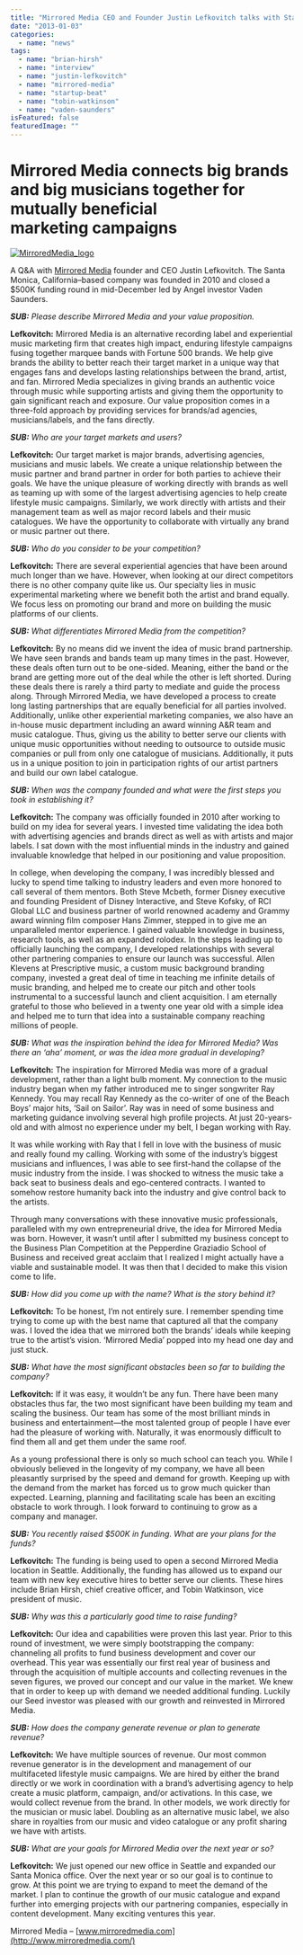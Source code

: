 ```yaml
---
title: "Mirrored Media CEO and Founder Justin Lefkovitch talks with StartUp Beat."
date: "2013-01-03"
categories: 
  - name: "news"
tags: 
  - name: "brian-hirsh"
  - name: "interview"
  - name: "justin-lefkovitch"
  - name: "mirrored-media"
  - name: "startup-beat"
  - name: "tobin-watkinson"
  - name: "vaden-saunders"
isFeatured: false
featuredImage: ""
---
```


# Mirrored Media connects big brands and big musicians together for mutually beneficial marketing campaigns

[![MirroredMedia_logo](http://startupbeatdotcom.files.wordpress.com/2013/01/mirroredmedia_logo.png?w=610)](http://startupbeat.com/2013/01/03/mirrored-media-connects-big-brands-and-big-musicians-together-for-mutually-beneficial-marketing-campaigns-id3084/mirroredmedia_logo/)

A Q&A with [Mirrored Media](http://www.mirroredmedia.com/) founder and CEO Justin Lefkovitch. The Santa Monica, California–based company was founded in 2010 and closed a $500K funding round in mid-December led by Angel investor Vaden Saunders.

**_SUB:_** _Please describe Mirrored Media and your value proposition._ 

**Lefkovitch:** Mirrored Media is an alternative recording label and experiential music marketing firm that creates high impact, enduring lifestyle campaigns fusing together marquee bands with Fortune 500 brands. We help give brands the ability to better reach their target market in a unique way that engages fans and develops lasting relationships between the brand, artist, and fan. Mirrored Media specializes in giving brands an authentic voice through music while supporting artists and giving them the opportunity to gain significant reach and exposure. Our value proposition comes in a three-fold approach by providing services for brands/ad agencies, musicians/labels, and the fans directly.

**_SUB:_** _Who are your target markets and users?_

**Lefkovitch:** Our target market is major brands, advertising agencies, musicians and music labels. We create a unique relationship between the music partner and brand partner in order for both parties to achieve their goals. We have the unique pleasure of working directly with brands as well as teaming up with some of the largest advertising agencies to help create lifestyle music campaigns. Similarly, we work directly with artists and their management team as well as major record labels and their music catalogues. We have the opportunity to collaborate with virtually any brand or music partner out there.

**_SUB:_** _Who do you consider to be your competition?_

**Lefkovitch:** There are several experiential agencies that have been around much longer than we have. However, when looking at our direct competitors there is no other company quite like us. Our specialty lies in music experimental marketing where we benefit both the artist and brand equally. We focus less on promoting our brand and more on building the music platforms of our clients.

**_SUB:_** _What differentiates Mirrored Media from the competition?_

**Lefkovitch:** By no means did we invent the idea of music brand partnership. We have seen brands and bands team up many times in the past. However, these deals often turn out to be one-sided. Meaning, either the band or the brand are getting more out of the deal while the other is left shorted. During these deals there is rarely a third party to mediate and guide the process along. Through Mirrored Media, we have developed a process to create long lasting partnerships that are equally beneficial for all parties involved. Additionally, unlike other experiential marketing companies, we also have an in-house music department including an award winning A&R team and music catalogue. Thus, giving us the ability to better serve our clients with unique music opportunities without needing to outsource to outside music companies or pull from only one catalogue of musicians. Additionally, it puts us in a unique position to join in participation rights of our artist partners and build our own label catalogue.

**_SUB:_** _When was the company founded and what were the first steps you took in establishing it?_

**Lefkovitch:** The company was officially founded in 2010 after working to build on my idea for several years. I invested time validating the idea both with advertising agencies and brands direct as well as with artists and major labels. I sat down with the most influential minds in the industry and gained invaluable knowledge that helped in our positioning and value proposition.

In college, when developing the company, I was incredibly blessed and lucky to spend time talking to industry leaders and even more honored to call several of them mentors. Both Steve Mcbeth, former Disney executive and founding President of Disney Interactive, and Steve Kofsky, of RCI Global LLC and business partner of world renowned academy and Grammy award winning film composer Hans Zimmer, stepped in to give me an unparalleled mentor experience. I gained valuable knowledge in business, research tools, as well as an expanded rolodex. In the steps leading up to officially launching the company, I developed relationships with several other partnering companies to ensure our launch was successful. Allen Klevens at Prescriptive music, a custom music background branding company, invested a great deal of time in teaching me infinite details of music branding, and helped me to create our pitch and other tools instrumental to a successful launch and client acquisition. I am eternally grateful to those who believed in a twenty one year old with a simple idea and helped me to turn that idea into a sustainable company reaching millions of people.

**_SUB:_** _What was the inspiration behind the idea for Mirrored Media? Was there an ‘aha’ moment, or was the idea more gradual in developing?_

**Lefkovitch:** The inspiration for Mirrored Media was more of a gradual development, rather than a light bulb moment. My connection to the music industry began when my father introduced me to singer songwriter Ray Kennedy. You may recall Ray Kennedy as the co-writer of one of the Beach Boys’ major hits, ‘Sail on Sailor’. Ray was in need of some business and marketing guidance involving several high profile projects. At just 20-years-old and with almost no experience under my belt, I began working with Ray.

It was while working with Ray that I fell in love with the business of music and really found my calling. Working with some of the industry’s biggest musicians and influences, I was able to see first-hand the collapse of the music industry from the inside. I was shocked to witness the music take a back seat to business deals and ego-centered contracts. I wanted to somehow restore humanity back into the industry and give control back to the artists.

Through many conversations with these innovative music professionals, paralleled with my own entrepreneurial drive, the idea for Mirrored Media was born. However, it wasn’t until after I submitted my business concept to the Business Plan Competition at the Pepperdine Graziadio School of Business and received great acclaim that I realized I might actually have a viable and sustainable model. It was then that I decided to make this vision come to life.

**_SUB:_** _How did you come up with the name? What is the story behind it?_

**Lefkovitch:** To be honest, I’m not entirely sure. I remember spending time trying to come up with the best name that captured all that the company was. I loved the idea that we mirrored both the brands’ ideals while keeping true to the artist’s vision. ‘Mirrored Media’ popped into my head one day and just stuck.

**_SUB:_** _What have the most significant obstacles been so far to building the company?_

**Lefkovitch:** If it was easy, it wouldn’t be any fun. There have been many obstacles thus far, the two most significant have been building my team and scaling the business. Our team has some of the most brilliant minds in business and entertainment—the most talented group of people I have ever had the pleasure of working with. Naturally, it was enormously difficult to find them all and get them under the same roof.

As a young professional there is only so much school can teach you. While I obviously believed in the longevity of my company, we have all been pleasantly surprised by the speed and demand for growth. Keeping up with the demand from the market has forced us to grow much quicker than expected. Learning, planning and facilitating scale has been an exciting obstacle to work through. I look forward to continuing to grow as a company and manager.

**_SUB:_** _You recently raised $500K in funding. What are your plans for the funds?_

**Lefkovitch:** The funding is being used to open a second Mirrored Media location in Seattle. Additionally, the funding has allowed us to expand our team with new key executive hires to better serve our clients. These hires include Brian Hirsh, chief creative officer, and Tobin Watkinson, vice president of music.

**_SUB:_** _Why was this a particularly good time to raise funding?_

**Lefkovitch:** Our idea and capabilities were proven this last year. Prior to this round of investment, we were simply bootstrapping the company: channeling all profits to fund business development and cover our overhead. This year was essentially our first real year of business and through the acquisition of multiple accounts and collecting revenues in the seven figures, we proved our concept and our value in the market. We knew that in order to keep up with demand we needed additional funding. Luckily our Seed investor was pleased with our growth and reinvested in Mirrored Media.

**_SUB:_** _How does the company generate revenue or plan to generate revenue?_

**Lefkovitch:** We have multiple sources of revenue. Our most common revenue generator is in the development and management of our multifaceted lifestyle music campaigns. We are hired by either the brand directly or we work in coordination with a brand’s advertising agency to help create a music platform, campaign, and/or activations. In this case, we would collect revenue from the brand. In other models, we work directly for the musician or music label. Doubling as an alternative music label, we also share in royalties from our music and video catalogue or any profit sharing we have with artists.

**_SUB:_** _What are your goals for Mirrored Media over the next year or so?_

**Lefkovitch:** We just opened our new office in Seattle and expanded our Santa Monica office. Over the next year or so our goal is to continue to grow. At this point we are trying to expand to meet the demand of the market. I plan to continue the growth of our music catalogue and expand further into emerging projects with our partnering companies, especially in content development. Many exciting ventures this year.

Mirrored Media – [www.mirroredmedia.com](http://www.mirroredmedia.com/)
